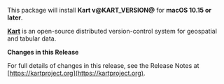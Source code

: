 This package will install **Kart v@KART_VERSION@** for **macOS 10.15 or later**.

[**Kart**](https://kartproject.org) is an open-source distributed
version-control system for geospatial and tabular data.

**Changes in this Release**

For full details of changes in this release, see the Release Notes at
[https://kartproject.org](https://kartproject.org).

